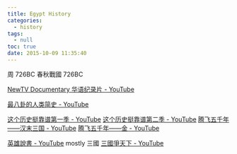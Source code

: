 ```yaml
---
title: Egypt History
categories:
  - history
tags:
  - null
toc: true
date: 2015-10-09 11:35:40
---
```


周 726BC
春秋戰國 726BC

[NewTV Documentary 华语纪录片 - YouTube](https://www.youtube.com/channel/UCY2K0prdYWOp3ne84krKRnw)

[最八卦的人类简史 - YouTube](https://www.youtube.com/playlist?list=PLBsaUodNhf08QcbtL9wbenkvcCY2aj5ng)

[这个历史挺靠谱第一季 - YouTube](https://www.youtube.com/playlist?list=PLnzvH6pAJKSpPVUcMvhX2JG5-HxvTHgFW)
[这个历史挺靠谱第二季 - YouTube](https://www.youtube.com/playlist?list=PLnzvH6pAJKSpWNJzEWzNgD-lX3MCJ6WzR)
[腾飞五千年——汉末三国 - YouTube](https://www.youtube.com/playlist?list=PLnzvH6pAJKSqUKcsA3GxzIng7TWEuYz4m)
[腾飞五千年——金 - YouTube](https://www.youtube.com/playlist?list=PLnzvH6pAJKSruyKaS07Cs6Gt-9D0GCAjE)

[英雄說書 - YouTube](https://www.youtube.com/channel/UCIpRQFB5af6be62BpQyWbuA) mostly 三國
[三國爭天下 - YouTube](https://www.youtube.com/playlist?list=PLBSs8pc_eAe6z4lvQqdI49hA5WB5rAFGN)
